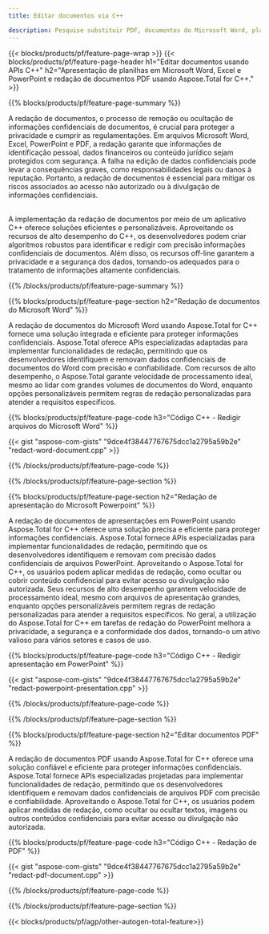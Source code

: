 ```yaml
---
title: Editar documentos via C++ 

description: Pesquise substituir PDF, documentos do Microsoft Word, planilhas do Excel e dados de apresentações do PowerPoint por meio do aplicativo C++. Código C++ listado
---
```


{{< blocks/products/pf/feature-page-wrap >}}
{{< blocks/products/pf/feature-page-header h1="Editar documentos usando APIs C++" h2="Apresentação de planilhas em Microsoft Word, Excel e PowerPoint e redação de documentos PDF usando Aspose.Total for C++." >}}

{{% blocks/products/pf/feature-page-summary %}}

A redação de documentos, o processo de remoção ou ocultação de informações confidenciais de documentos, é crucial para proteger a privacidade e cumprir as regulamentações. Em arquivos Microsoft Word, Excel, PowerPoint e PDF, a redação garante que informações de identificação pessoal, dados financeiros ou conteúdo jurídico sejam protegidos com segurança. A falha na edição de dados confidenciais pode levar a consequências graves, como responsabilidades legais ou danos à reputação. Portanto, a redação de documentos é essencial para mitigar os riscos associados ao acesso não autorizado ou à divulgação de informações confidenciais.<br /><br />

A implementação da redação de documentos por meio de um aplicativo C++ oferece soluções eficientes e personalizáveis. Aproveitando os recursos de alto desempenho do C++, os desenvolvedores podem criar algoritmos robustos para identificar e redigir com precisão informações confidenciais de documentos. Além disso, os recursos off-line garantem a privacidade e a segurança dos dados, tornando-os adequados para o tratamento de informações altamente confidenciais. 

{{% /blocks/products/pf/feature-page-summary  %}}

{{% blocks/products/pf/feature-page-section  h2="Redação de documentos do Microsoft Word" %}}

A redação de documentos do Microsoft Word usando Aspose.Total for C++ fornece uma solução integrada e eficiente para proteger informações confidenciais. Aspose.Total oferece APIs especializadas adaptadas para implementar funcionalidades de redação, permitindo que os desenvolvedores identifiquem e removam dados confidenciais de documentos do Word com precisão e confiabilidade. Com recursos de alto desempenho, o Aspose.Total garante velocidade de processamento ideal, mesmo ao lidar com grandes volumes de documentos do Word, enquanto opções personalizáveis permitem regras de redação personalizadas para atender a requisitos específicos.

{{% blocks/products/pf/feature-page-code h3="Código C++ - Redigir arquivos do Microsoft Word" %}}

{{< gist "aspose-com-gists" "9dce4f38447767675dcc1a2795a59b2e" "redact-word-document.cpp" >}}

{{% /blocks/products/pf/feature-page-code  %}}

{{% /blocks/products/pf/feature-page-section %}}

{{% blocks/products/pf/feature-page-section  h2="Redação de apresentação do Microsoft Powerpoint" %}}

A redação de documentos de apresentações em PowerPoint usando Aspose.Total for C++ oferece uma solução precisa e eficiente para proteger informações confidenciais. Aspose.Total fornece APIs especializadas para implementar funcionalidades de redação, permitindo que os desenvolvedores identifiquem e removam com precisão dados confidenciais de arquivos PowerPoint. Aproveitando o Aspose.Total for C++, os usuários podem aplicar medidas de redação, como ocultar ou cobrir conteúdo confidencial para evitar acesso ou divulgação não autorizada. Seus recursos de alto desempenho garantem velocidade de processamento ideal, mesmo com arquivos de apresentação grandes, enquanto opções personalizáveis permitem regras de redação personalizadas para atender a requisitos específicos. No geral, a utilização do Aspose.Total for C++ em tarefas de redação do PowerPoint melhora a privacidade, a segurança e a conformidade dos dados, tornando-o um ativo valioso para vários setores e casos de uso.

{{% blocks/products/pf/feature-page-code h3="Código C++ - Redigir apresentação em PowerPoint" %}}

{{< gist "aspose-com-gists" "9dce4f38447767675dcc1a2795a59b2e" "redact-powerpoint-presentation.cpp" >}}

{{% /blocks/products/pf/feature-page-code  %}}

{{% /blocks/products/pf/feature-page-section %}}


{{% blocks/products/pf/feature-page-section  h2="Editar documentos PDF" %}}

A redação de documentos PDF usando Aspose.Total for C++ oferece uma solução confiável e eficiente para proteger informações confidenciais. Aspose.Total fornece APIs especializadas projetadas para implementar funcionalidades de redação, permitindo que os desenvolvedores identifiquem e removam dados confidenciais de arquivos PDF com precisão e confiabilidade. Aproveitando o Aspose.Total for C++, os usuários podem aplicar medidas de redação, como ocultar ou ocultar textos, imagens ou outros conteúdos confidenciais para evitar acesso ou divulgação não autorizada.

{{% blocks/products/pf/feature-page-code h3="Código C++ - Redação de PDF" %}}

{{< gist "aspose-com-gists" "9dce4f38447767675dcc1a2795a59b2e" "redact-pdf-document.cpp" >}}

{{% /blocks/products/pf/feature-page-code  %}}

{{% /blocks/products/pf/feature-page-section %}}

{{< blocks/products/pf/agp/other-autogen-total-feature>}}